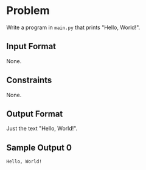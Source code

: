 # Problem

Write a program in `main.py` that prints "Hello, World!".

## Input Format

None.

## Constraints

None.

## Output Format

Just the text "Hello, World!".

## Sample Output 0

```
Hello, World!
```

